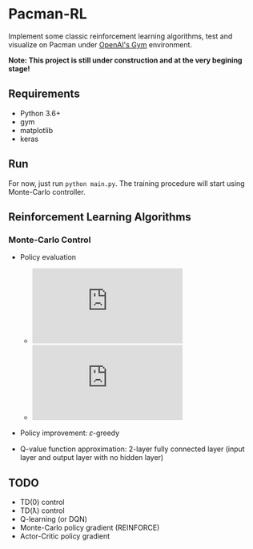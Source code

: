 # Pacman-RL

Implement some classic reinforcement learning algorithms, test and visualize on Pacman under [OpenAI's Gym](https://gym.openai.com/) environment.

**Note: This project is still under construction and at the very begining stage!**

## Requirements

* Python 3.6+
* gym
* matplotlib
* keras

## Run

For now, just run `python main.py`. The training procedure will start using Monte-Carlo controller.

## Reinforcement Learning Algorithms

### Monte-Carlo Control


* Policy evaluation
    * ![](http://latex.codecogs.com/gif.latex?Q%28s_t%2C%20a_t%29%20%5Cleftarrow%20Q%28s_t%2C%20a_t%29%20&plus;%20%5Cfrac%7B1%7D%7BN%28s_t%2C%20a_t%29%7D%28G_t%20-%20Q%28s_t%2C%20a_t%29%29)
    * ![](http://latex.codecogs.com/gif.latex?G_t%20%3D%20R_%7Bt%20&plus;%201%7D%20&plus;%20%5Cgamma%20R_%7Bt&plus;2%7D%20&plus;%20...%20&plus;%20%5Cgamma%5E%7BT-1%7DR_T)

* Policy improvement: 𝜀-greedy
* Q-value function approximation: 2-layer fully connected layer (input layer and output layer with no hidden layer)


## TODO
* TD(0) control
* TD(ƛ) control
* Q-learning (or DQN)
* Monte-Carlo policy gradient (REINFORCE)
* Actor-Critic policy gradient

